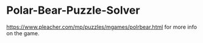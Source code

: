 # Polar-Bear-Puzzle-Solver
https://www.pleacher.com/mp/puzzles/mgames/polrbear.html for more info on the game.
